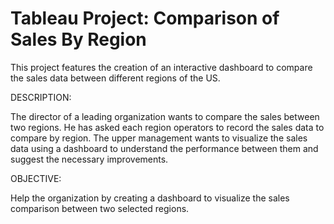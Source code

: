 # Tableau Project: Comparison of Sales By Region
This project features the creation of an interactive dashboard to compare the sales data between different regions of the US. 

DESCRIPTION:

The director of a leading organization wants to compare the sales between two regions. He has asked each region operators to record the sales data to compare by region. The upper management wants to visualize the sales data using a dashboard to understand the performance between them and suggest the necessary improvements.

 
OBJECTIVE:

Help the organization by creating a dashboard to visualize the sales comparison between two selected regions.

